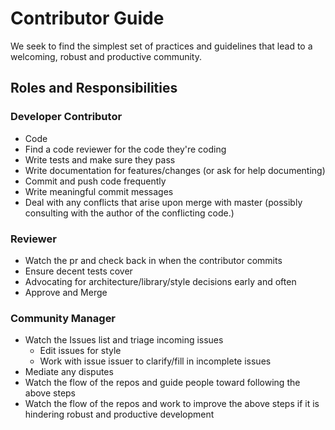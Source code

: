 # Contributor Guide

We seek to find the simplest set of practices and guidelines that lead to a welcoming, robust and productive community.

## Roles and Responsibilities

### Developer Contributor

* Code
* Find a code reviewer for the code they're coding
* Write tests and make sure they pass
* Write documentation for features/changes (or ask for help documenting)
* Commit and push code frequently
* Write meaningful commit messages
* Deal with any conflicts that arise upon merge with master (possibly consulting with the author of the conflicting code.)

### Reviewer

* Watch the pr and check back in when the contributor commits
* Ensure decent tests cover
* Advocating for architecture/library/style decisions early and often
* Approve and Merge

### Community Manager

* Watch the Issues list and triage incoming issues
  * Edit issues for style
  * Work with issue issuer to clarify/fill in incomplete issues
* Mediate any disputes
* Watch the flow of the repos and guide people toward following the above steps
* Watch the flow of the repos and work to improve the above steps if it is hindering robust and productive development
